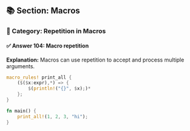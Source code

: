 ## 📚 Section: Macros  
### 🔹 Category: Repetition in Macros  
#### ✅ Answer 104: Macro repetition

**Explanation:**
Macros can use repetition to accept and process multiple arguments.

```rust
macro_rules! print_all {
    ($($x:expr),*) => {
        $(println!("{}", $x);)*
    };
}

fn main() {
    print_all!(1, 2, 3, "hi");
}
```
